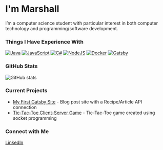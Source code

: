 # I'm Marshall

I’m a computer science student with particular interest in both computer technology and programming/software development.

### Things I Have Experience With
[![Java](https://img.shields.io/badge/Java-%23ED8B00.svg?logo=openjdk&logoColor=white)](#)
[![JavaScript](https://img.shields.io/badge/JavaScript-F7DF1E?logo=javascript&logoColor=000)](#)
[![C#](https://custom-icon-badges.demolab.com/badge/C%23-%23239120.svg?logo=cshrp&logoColor=white)](#)
[![NodeJS](https://img.shields.io/badge/Node.js-6DA55F?logo=node.js&logoColor=white)](#)
[![Docker](https://img.shields.io/badge/Docker-2496ED?logo=docker&logoColor=fff)](#)
[![Gatsby](https://img.shields.io/badge/Gatsby-%23663399.svg?logo=gatsby&logoColor=white)](#)

### GitHub Stats
![GitHub stats](https://github-readme-stats.vercel.app/api?username=Thinkslip&show_icons=true&theme=radical)

### Current Projects
- [My First Gatsby Site](https://github.com/Thinkslip/my-first-gatsby-site) - Blog post site with a Recipe/Article API connection
- [Tic-Tac-Toe Client-Server Game](https://github.com/Thinkslip/TicTacToe-ServerClient.git) - Tic-Tac-Toe game created using socket programming

### Connect with Me
[LinkedIn](https://www.linkedin.com/in/marshall-maguire/)
